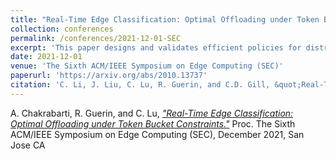 ```yaml
---
title: "Real-Time Edge Classification: Optimal Offloading under Token Bucket Constraints"
collection: conferences
permalink: /conferences/2021-12-01-SEC
excerpt: 'This paper designs and validates efficient policies for distributing classification decisions between local devices and more powerful and accurate edge servers'
date: 2021-12-01
venue: 'The Sixth ACM/IEEE Symposium on Edge Computing (SEC)'
paperurl: 'https://arxiv.org/abs/2010.13737'
citation: 'C. Li, J. Liu, C. Lu, R. Guerin, and C.D. Gill, &quot;Real-Time Edge Classification: Optimal Offloading under Token Bucket Constraints.&quot; Proc. The Sixth ACM/IEEE Symposium on Edge Computing (SEC), December 2021, San Jose CA'
---
```


A. Chakrabarti, R. Guerin, and C. Lu, [*"Real-Time Edge Classification: Optimal Offloading under Token Bucket Constraints."*](https://arxiv.org/abs/2010.13737) 
 Proc. The Sixth ACM/IEEE Symposium on Edge Computing (SEC), December 2021, San Jose CA